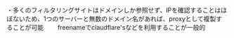 ・多くのフィルタリングサイトはドメインしか参照せず、IPを確認することはほぼないため、1つのサーバーと無数のドメイン名があれば、proxyとして複製することが可能
　　freenameでclaudflare'sなどを利用することが一般的
